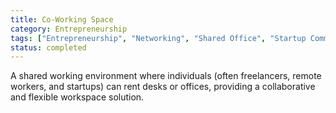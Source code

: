 ```yaml
---
title: Co-Working Space
category: Entrepreneurship
tags: ["Entrepreneurship", "Networking", "Shared Office", "Startup Community"]
status: completed
---
```

A shared working environment where individuals (often freelancers, remote workers, and startups) can rent desks or offices, providing a collaborative and flexible workspace solution.